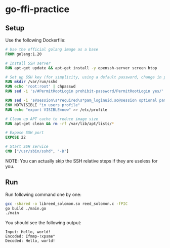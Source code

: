 # go-ffi-practice

## Setup

Use the following Dockerfile:
```dockerfile
# Use the official golang image as a base
FROM golang:1.20

# Install SSH server
RUN apt-get update && apt-get install -y openssh-server screen htop

# Set up SSH key (for simplicity, using a default password, change in production)
RUN mkdir /var/run/sshd
RUN echo 'root:root' | chpasswd
RUN sed -i 's/#PermitRootLogin prohibit-password/PermitRootLogin yes/' /etc/ssh/sshd_config

RUN sed -i 's@session\s*required\s*pam_loginuid.so@session optional pam_loginuid.so@g' /etc/pam.d/sshd
ENV NOTVISIBLE "in users profile"
RUN echo "export VISIBLE=now" >> /etc/profile

# Clean up APT cache to reduce image size
RUN apt-get clean && rm -rf /var/lib/apt/lists/*

# Expose SSH port
EXPOSE 22

# Start SSH service
CMD ["/usr/sbin/sshd", "-D"]
```
NOTE: You can actually skip the SSH relative steps if they are useless for you.

## Run
Run following command one by one:
```bash
gcc -shared -o libreed_solomon.so reed_solomon.c -fPIC
go build ./main.go
./main
```

You should see the following output:
```
Input: Hello, world!
Encoded: Ifmmp-!xpsme"
Decoded: Hello, world!
```